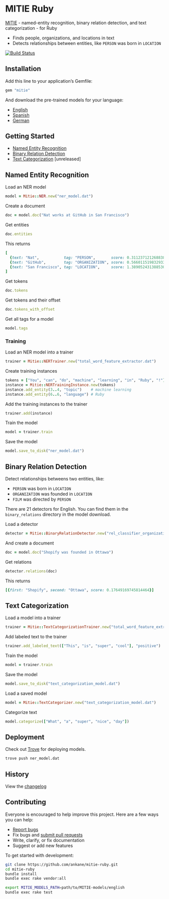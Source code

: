 # MITIE Ruby

[MITIE](https://github.com/mit-nlp/MITIE) - named-entity recognition, binary relation detection, and text categorization - for Ruby

- Finds people, organizations, and locations in text
- Detects relationships between entities, like `PERSON` was born in `LOCATION`

[![Build Status](https://github.com/ankane/mitie-ruby/workflows/build/badge.svg?branch=master)](https://github.com/ankane/mitie-ruby/actions)

## Installation

Add this line to your application’s Gemfile:

```ruby
gem "mitie"
```

And download the pre-trained models for your language:

- [English](https://github.com/mit-nlp/MITIE/releases/download/v0.4/MITIE-models-v0.2.tar.bz2)
- [Spanish](https://github.com/mit-nlp/MITIE/releases/download/v0.4/MITIE-models-v0.2-Spanish.zip)
- [German](https://github.com/mit-nlp/MITIE/releases/download/v0.4/MITIE-models-v0.2-German.tar.bz2)

## Getting Started

- [Named Entity Recognition](#named-entity-recognition)
- [Binary Relation Detection](#binary-relation-detection)
- [Text Categorization](#text-categorization) [unreleased]

## Named Entity Recognition

Load an NER model

```ruby
model = Mitie::NER.new("ner_model.dat")
```

Create a document

```ruby
doc = model.doc("Nat works at GitHub in San Francisco")
```

Get entities

```ruby
doc.entities
```

This returns

```ruby
[
  {text: "Nat",           tag: "PERSON",       score: 0.3112371212688382, offset: 0},
  {text: "GitHub",        tag: "ORGANIZATION", score: 0.5660115198329334, offset: 13},
  {text: "San Francisco", tag: "LOCATION",     score: 1.3890524313885309, offset: 23}
]
```

Get tokens

```ruby
doc.tokens
```

Get tokens and their offset

```ruby
doc.tokens_with_offset
```

Get all tags for a model

```ruby
model.tags
```

### Training

Load an NER model into a trainer

```ruby
trainer = Mitie::NERTrainer.new("total_word_feature_extractor.dat")
```

Create training instances

```ruby
tokens = ["You", "can", "do", "machine", "learning", "in", "Ruby", "!"]
instance = Mitie::NERTrainingInstance.new(tokens)
instance.add_entity(3..4, "topic")    # machine learning
instance.add_entity(6..6, "language") # Ruby
```

Add the training instances to the trainer

```ruby
trainer.add(instance)
```

Train the model

```ruby
model = trainer.train
```

Save the model

```ruby
model.save_to_disk("ner_model.dat")
```

## Binary Relation Detection

Detect relationships betweens two entities, like:

- `PERSON` was born in `LOCATION`
- `ORGANIZATION` was founded in `LOCATION`
- `FILM` was directed by `PERSON`

There are 21 detectors for English. You can find them in the `binary_relations` directory in the model download.

Load a detector

```ruby
detector = Mitie::BinaryRelationDetector.new("rel_classifier_organization.organization.place_founded.svm")
```

And create a document

```ruby
doc = model.doc("Shopify was founded in Ottawa")
```

Get relations

```ruby
detector.relations(doc)
```

This returns

```ruby
[{first: "Shopify", second: "Ottawa", score: 0.17649169745814464}]
```

## Text Categorization

Load a model into a trainer

```ruby
trainer = Mitie::TextCategorizationTrainer.new("total_word_feature_extractor.dat")
```

Add labeled text to the trainer

```ruby
trainer.add_labeled_text(["This", "is", "super", "cool"], "positive")
```

Train the model

```ruby
model = trainer.train
```

Save the model

```ruby
model.save_to_disk("text_categorization_model.dat")
```

Load a saved model

```ruby
model = Mitie::TextCategorizer.new("text_categorization_model.dat")
```

Categorize text

```ruby
model.categorize(["What", "a", "super", "nice", "day"])
```

## Deployment

Check out [Trove](https://github.com/ankane/trove) for deploying models.

```sh
trove push ner_model.dat
```

## History

View the [changelog](https://github.com/ankane/mitie-ruby/blob/master/CHANGELOG.md)

## Contributing

Everyone is encouraged to help improve this project. Here are a few ways you can help:

- [Report bugs](https://github.com/ankane/mitie-ruby/issues)
- Fix bugs and [submit pull requests](https://github.com/ankane/mitie-ruby/pulls)
- Write, clarify, or fix documentation
- Suggest or add new features

To get started with development:

```sh
git clone https://github.com/ankane/mitie-ruby.git
cd mitie-ruby
bundle install
bundle exec rake vendor:all

export MITIE_MODELS_PATH=path/to/MITIE-models/english
bundle exec rake test
```
